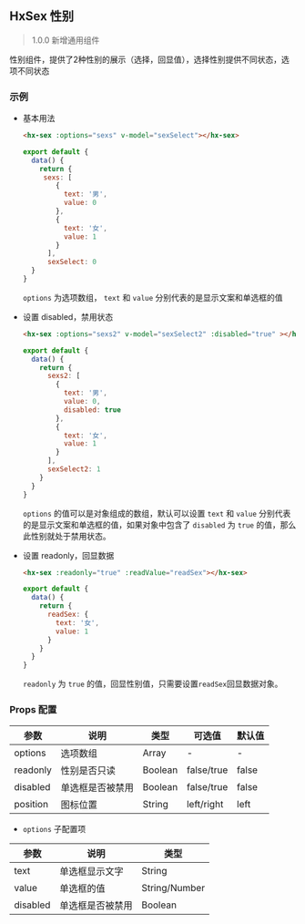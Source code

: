 ## HxSex 性别

> 1.0.0 新增通用组件

性别组件，提供了2种性别的展示（选择，回显值），选择性别提供不同状态，选项不同状态

### 示例

- 基本用法

  ```html
  <hx-sex :options="sexs" v-model="sexSelect"></hx-sex>
  ```
  ```js
  export default {
    data() {
      return {
       sexs: [
          {
            text: '男',
            value: 0
          },
          {
            text: '女',
            value: 1
          }
        ],
        sexSelect: 0
    }
  }
  ```

  `options` 为选项数组， `text` 和 `value` 分别代表的是显示文案和单选框的值

- 设置 disabled，禁用状态

  ```html
  <hx-sex :options="sexs2" v-model="sexSelect2" :disabled="true" ></hx-sex>
  ```
  ```js
  export default {
    data() {
      return {
        sexs2: [
          {
            text: '男',
            value: 0,
            disabled: true
          },
          {
            text: '女',
            value: 1
          }
        ],
        sexSelect2: 1
      }
    }
  }
  ```

  `options` 的值可以是对象组成的数组，默认可以设置 `text` 和 `value` 分别代表的是显示文案和单选框的值，如果对象中包含了 `disabled` 为 `true` 的值，那么此性别就处于禁用状态。

- 设置 readonly，回显数据

  ```html
  <hx-sex :readonly="true" :readValue="readSex"></hx-sex>
  ```
  ```js
  export default {
    data() {
      return {
        readSex: {
          text: '女',
          value: 1
        }
      }
    }
  }
  ```

  `readonly` 为 `true` 的值，回显性别值，只需要设置`readSex`回显数据对象。
  
### Props 配置

| 参数 | 说明 | 类型 | 可选值 | 默认值 |
| - | - | - | - | - |
| options | 选项数组 | Array | - | - |
| readonly | 性别是否只读 | Boolean | false/true | false |
| disabled | 单选框是否被禁用 | Boolean | false/true | false |
| position | 图标位置 | String | left/right | left |

* `options` 子配置项

| 参数 | 说明 | 类型 |
| - | - | - |
| text | 单选框显示文字 | String |
| value | 单选框的值 | String/Number |
| disabled | 单选框是否被禁用 | Boolean |
